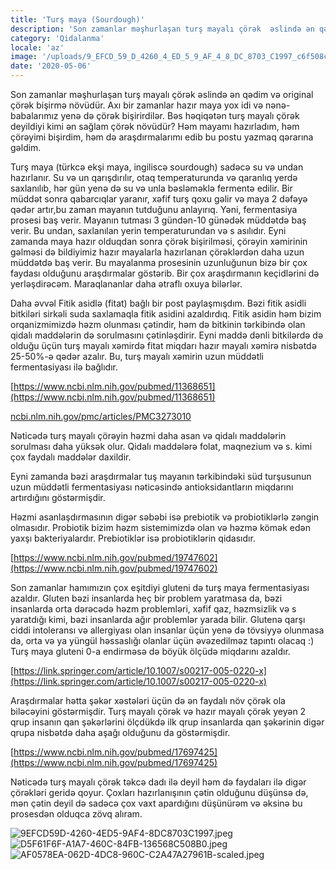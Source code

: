 ```yaml
---
title: 'Turş maya (Sourdough)'
description: 'Son zamanlar məşhurlaşan turş mayalı çörək  əslində ən qədim və original çörək bişirmə növüdür. Axı bir zamanlar hazır maya yox idi və nənə-babalarımız yenə də çörək bişirirdilər. Bəs həqiqətən turş mayalı çörək deyildiyi kimi ən sağlam çörək növüdür? Həm mayamı hazırladım, həm çörəyimi bişirdim, həm də araşdırmalarımı edib bu postu yazmaq qərarına gəldim.'
category: 'Qidalanma'
locale: 'az'
image: '/uploads/9_EFCD_59_D_4260_4_ED_5_9_AF_4_8_DC_8703_C1997_c6f508c9b6.jpeg'
date: '2020-05-06'
---
```


Son zamanlar məşhurlaşan turş mayalı çörək  əslində ən qədim və original çörək bişirmə növüdür. Axı bir zamanlar hazır maya yox idi və nənə-babalarımız yenə də çörək bişirirdilər. Bəs həqiqətən turş mayalı çörək deyildiyi kimi ən sağlam çörək növüdür? Həm mayamı hazırladım, həm çörəyimi bişirdim, həm də araşdırmalarımı edib bu postu yazmaq qərarına gəldim.

Turş maya (türkcə ekşi maya, ingiliscə sourdough) sadəcə su və undan hazırlanır. Su və un qarışdırılır, otaq temperaturunda və qaranlıq yerdə saxlanılıb, hər gün yenə də su və unla bəsləməklə fermentə edilir. Bir müddət sonra qabarcıqlar yaranır, xəfif turş qoxu gəlir və maya 2 dəfəyə qədər artır,bu zaman mayanın tutduğunu anlayırıq. Yəni, fermentasiya prosesi baş verir. Mayanın tutması 3 gündən-10 günədək müddətdə baş verir. Bu undan, saxlanılan yerin temperaturundan və s asılıdır. Eyni zamanda maya hazır olduqdan sonra çörək bişirilməsi, çörəyin xəmirinin gəlməsi də bildiyimiz hazır mayalarla hazırlanan çörəklərdən daha uzun müddətdə baş verir. Bu mayalanma prosesinin uzunluğunun bizə bir çox faydası olduğunu araşdırmalar göstərib. Bir çox araşdırmanın  keçidlərini də yerləşdirəcəm. Maraqlananlar daha ətraflı oxuya bilərlər.

Daha əvvəl Fitik asidlə (fitat) bağlı bir post paylaşmışdım. Bəzi fitik asidli bitkiləri sirkəli suda saxlamaqla fitik asidini azaldırdıq. Fitik asidin həm bizim orqanizmimizdə həzm olunması çətindir, həm də bitkinin tərkibində olan qidalı maddələrin də sorulmasını çətinləşdirir. Eyni maddə dənli bitkilərdə də olduğu üçün turş mayalı xəmirdə fitat miqdarı hazır mayalı xəmirə nisbətdə 25-50%-ə qədər azalır. Bu, turş mayalı xəmirin uzun müddətli fermentasiyası ilə bağlıdır.

[https://www.ncbi.nlm.nih.gov/pubmed/11368651](https://www.ncbi.nlm.nih.gov/pubmed/11368651)

[ncbi.nlm.nih.gov/pmc/articles/PMC3273010](ncbi.nlm.nih.gov/pmc/articles/PMC3273010)

Nəticədə turş mayalı çörəyin həzmi daha asan və qidalı maddələrin sorulması daha yüksək olur. Qidalı maddələrə folat, maqnezium və s.  kimi çox faydalı maddələr  daxildir.

Eyni zamanda bəzi araşdırmalar tuş mayanın tərkibindəki süd turşusunun uzun müddətli fermentasiyası nəticəsində antioksidantların miqdarını artırdığını göstərmişdir.

Həzmi asanlaşdırmasının digər səbəbi isə prebiotik və probiotiklərlə zəngin olmasıdır. Probiotik bizim həzm sistemimizdə olan və həzmə kömək edən yaxşı bakteriyalardır. Prebiotiklər isə probiotiklərin qidasıdır.

[https://www.ncbi.nlm.nih.gov/pubmed/19747602](https://www.ncbi.nlm.nih.gov/pubmed/19747602)

Son zamanlar hamımızın çox eşitdiyi gluteni də turş maya fermentasiyası azaldır. Gluten bəzi insanlarda heç bir problem yaratmasa da, bəzi insanlarda orta dərəcədə həzm problemləri, xəfif qaz, həzmsizlik və s yaratdığı kimi, bəzi insanlarda ağır problemlər yarada bilir. Glutenə qarşı ciddi intoleransı və allergiyası olan insanlar üçün yenə də tövsiyyə olunmasa da, orta və ya yüngül həssaslığı olanlar üçün əvəzedilməz tapıntı olacaq :) Turş maya gluteni 0-a endirməsə də böyük ölçüdə miqdarını azaldır.

[https://link.springer.com/article/10.1007/s00217-005-0220-x](https://link.springer.com/article/10.1007/s00217-005-0220-x)

Araşdırmalar hətta şəkər xəstələri üçün də ən faydalı növ çörək ola biləcəyini göstərmişdir. Turş mayalı çörək və hazır mayalı çörək yeyən 2 qrup insanın qan şəkərlərini ölçdükdə ilk qrup insanlarda qan şəkərinin digər qrupa nisbətdə daha aşağı olduğunu da göstərmişdir.

[https://www.ncbi.nlm.nih.gov/pubmed/17697425](https://www.ncbi.nlm.nih.gov/pubmed/17697425)

Nəticədə turş mayalı çörək təkcə dadı ilə deyil həm də faydaları ilə digər çörəkləri geridə qoyur. Çoxları hazırlanışının çətin olduğunu düşünsə də, mən çətin deyil də sadəcə  çox vaxt apardığını düşünürəm və əksinə bu prosesdən olduqca zövq alıram.

![9EFCD59D-4260-4ED5-9AF4-8DC8703C1997.jpeg](/uploads/9_EFCD_59_D_4260_4_ED_5_9_AF_4_8_DC_8703_C1997_c6f508c9b6.jpeg)
![D5F61F6F-A1A7-460C-84FB-136568C508B0.jpeg](/uploads/D5_F61_F6_F_A1_A7_460_C_84_FB_136568_C508_B0_a7fb7fd647.jpeg)
![AF0578EA-062D-4DC8-960C-C2A47A27961B-scaled.jpeg](/uploads/AF_0578_EA_062_D_4_DC_8_960_C_C2_A47_A27961_B_scaled_6dc302e826.jpeg)
